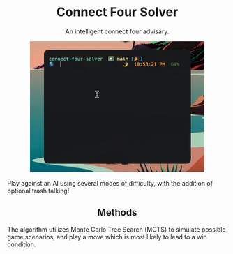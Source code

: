 <h1 align="center"> Connect Four Solver </h1> 

<p align="center"> An intelligent connect four advisary. </p>

<p align="center">
<img width="400" height="300" src="img/connect-four-solver.gif"/>
</p>

Play against an AI using several modes of difficulty, with the addition of optional trash talking!

<h2 align="center"> Methods </h2>
The algorithm utilizes Monte Carlo Tree Search (MCTS) to simulate possible game scenarios, and play a move which is most likely to lead to a win condition.
